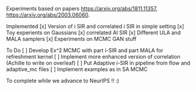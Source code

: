 Experiments based on papers https://arxiv.org/abs/1811.11357, https://arxiv.org/abs/2003.06060.


Implemented
[x] Version of i SIR and correlated i SIR in simple setting
[x] Toy experients on Gaussians
[x] correlated AI SIR
[x] Different ULA and MALA samplers
[x] Experiments on MCMC GAN stuff

To Do
[ ] Develop Ex^2 MCMC with part i-SIR and part MALA for refreshment kernel
[ ] Implement more enhanced version of correlation (Achille to write on overleaf)
[ ] Put Adaptive i-SIR in pipeline from flow and adaptive_mc files
[ ] Implement examples as in SA MCMC 

To complete while we advance to NeurIPS !! :)